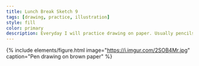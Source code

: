 ```yaml
---
title: Lunch Break Sketch 9
tags: [drawing, practice, illustration]
style: fill
color: primary
description: Everyday I will practice drawing on paper. Usually pencils or ink pens are used but occasionally you will see watercolor or mixed media.
---
```


{% include elements/figure.html image="https://i.imgur.com/2SOB4Mr.jpg" caption="Pen drawing on brown paper" %}
